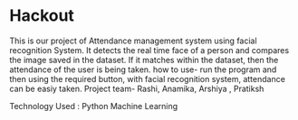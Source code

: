 # Hackout
This is our project of Attendance management system using facial recognition System. 
It detects the real time face of a person and compares the image saved in the dataset.
If it matches within the dataset, then the attendance of the user is being taken. 
how to use-
run the program and then using the required button, with facial recognition system, attendance can be easiy taken.
Project team- Rashi, Anamika, Arshiya , Pratiksh

Technology Used :
Python
Machine Learning



